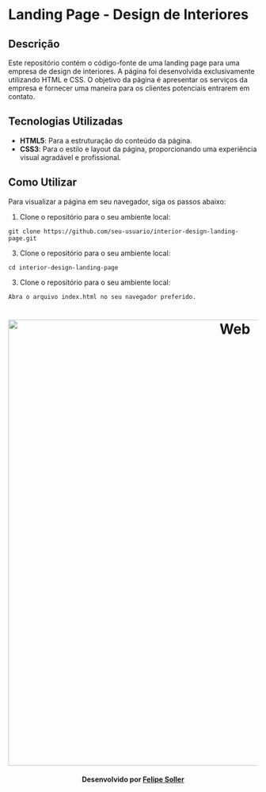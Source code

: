 # Landing Page - Design de Interiores

## Descrição

Este repositório contém o código-fonte de uma landing page para uma empresa de design de interiores. A página foi desenvolvida exclusivamente utilizando HTML e CSS. O objetivo da página é apresentar os serviços da empresa e fornecer uma maneira para os clientes potenciais entrarem em contato.

## Tecnologias Utilizadas

- **HTML5**: Para a estruturação do conteúdo da página.
- **CSS3**: Para o estilo e layout da página, proporcionando uma experiência visual agradável e profissional.

## Como Utilizar

Para visualizar a página em seu navegador, siga os passos abaixo:

1. Clone o repositório para o seu ambiente local:
```
git clone https://github.com/seu-usuario/interior-design-landing-page.git
```
3. Clone o repositório para o seu ambiente local:
```
cd interior-design-landing-page
```
3. Clone o repositório para o seu ambiente local:
```
Abra o arquivo index.html no seu navegador preferido.
```
<h1 align="center">
    <img alt="Web" src="https://github.com/FelipeSoller/Stage02_Landing_Page_01/blob/main/Landing%20Page%2001.png" width="900px">
</h1>

<h4 align="center">
    Desenvolvido por <a href="https://www.linkedin.com/in/felipesoller/" target="_blank">Felipe Soller</a>
</h4>
